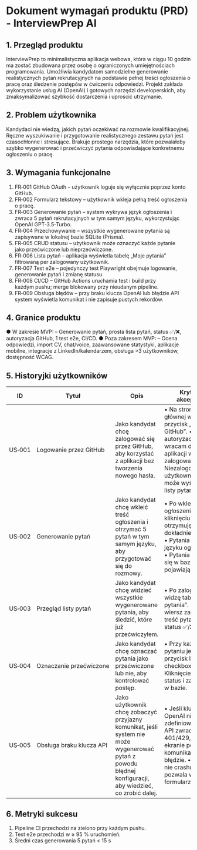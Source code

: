 # Dokument wymagań produktu (PRD) - InterviewPrep AI

## 1. Przegląd produktu

InterviewPrep to minimalistyczna aplikacja webowa, która w ciągu 10 godzin ma zostać zbudowana przez osobę o ograniczonych umiejętnościach programowania. Umożliwia kandydatom samodzielne generowanie realistycznych pytań rekrutacyjnych na podstawie pełnej treści ogłoszenia o pracę oraz śledzenie postępów w ćwiczeniu odpowiedzi. Projekt zakłada wykorzystanie usług AI (OpenAI) i gotowych narzędzi developerskich, aby zmaksymalizować szybkość dostarczenia i uprościć utrzymanie.

## 2. Problem użytkownika

Kandydaci nie wiedzą, jakich pytań oczekiwać na rozmowie kwalifikacyjnej. Ręczne wyszukiwanie i przygotowanie realistycznego zestawu pytań jest czasochłonne i stresujące. Brakuje prostego narzędzia, które pozwalałoby szybko wygenerować i przećwiczyć pytania odpowiadające konkretnemu ogłoszeniu o pracę.

## 3. Wymagania funkcjonalne

1. FR‑001 GitHub OAuth – użytkownik loguje się wyłącznie poprzez konto GitHub.
2. FR‑002 Formularz tekstowy – użytkownik wkleja pełną treść ogłoszenia o pracę.
3. FR‑003 Generowanie pytań – system wykrywa język ogłoszenia i zwraca 5 pytań rekrutacyjnych w tym samym języku, wykorzystując OpenAI GPT‑3.5‑Turbo.
4. FR‑004 Przechowywanie – wszystkie wygenerowane pytania są zapisywane w lokalnej bazie SQLite (Prisma).
5. FR‑005 CRUD statusu – użytkownik może oznaczyć każde pytanie jako przećwiczone lub nieprzećwiczone.
6. FR‑006 Lista pytań – aplikacja wyświetla tabelę „Moje pytania” filtrowaną per zalogowany użytkownik.
7. FR‑007 Test e2e – pojedynczy test Playwright obejmuje logowanie, generowanie pytań i zmianę statusu.
8. FR‑008 CI/CD – GitHub Actions uruchamia test i build przy każdym pushu; merge blokowany przy nieudanym pipeline.
9. FR‑009 Obsługa błędów – przy braku klucza OpenAI lub błędzie API system wyświetla komunikat i nie zapisuje pustych rekordów.

## 4. Granice produktu

● W zakresie MVP:
– Generowanie pytań, prosta lista pytań, status ✅/❌, autoryzacja GitHub, 1 test e2e, CI/CD.
● Poza zakresem MVP:
– Ocena odpowiedzi, import CV, chat/voice, zaawansowane statystyki, aplikacje mobilne, integracje z LinkedIn/kalendarzem, obsługa >3 użytkowników, dostępność WCAG.

## 5. Historyjki użytkowników

| ID     | Tytuł                    | Opis                                                                                                                                                     | Kryteria akceptacji                                                                                                                                                            |
| ------ | ------------------------ | -------------------------------------------------------------------------------------------------------------------------------------------------------- | ------------------------------------------------------------------------------------------------------------------------------------------------------------------------------ |
| US‑001 | Logowanie przez GitHub   | Jako kandydat chcę zalogować się przez GitHub, aby korzystać z aplikacji bez tworzenia nowego hasła.                                                     | • Na stronie głównej widzę przycisk „Zaloguj z GitHub”. • Po autoryzacji wracam do aplikacji w stanie zalogowanym. • Niezalogowany użytkownik nie może wyświetlić listy pytań. |
| US‑002 | Generowanie pytań        | Jako kandydat chcę wkleić treść ogłoszenia i otrzymać 5 pytań w tym samym języku, aby przygotować się do rozmowy.                                        | • Po wklejeniu ogłoszenia i kliknięciu „Generuj” otrzymuję dokładnie 5 pytań. • Pytania są w języku ogłoszenia. • Pytania zapisują się w bazie i pojawiają na liście.          |
| US‑003 | Przegląd listy pytań     | Jako kandydat chcę widzieć wszystkie wygenerowane pytania, aby śledzić, które już przećwiczyłem.                                                         | • Po zalogowaniu widzę tabelę „Moje pytania”. • Każdy wiersz zawiera treść pytania i status ✅/❌.                                                                               |
| US‑004 | Oznaczanie przećwiczone  | Jako kandydat chcę oznaczać pytania jako przećwiczone lub nie, aby kontrolować postęp.                                                                   | • Przy każdym pytaniu jest przycisk lub checkbox. • Kliknięcie zmienia status i zapisuje go w bazie.                                                                           |
| US‑005 | Obsługa braku klucza API | Jako użytkownik chcę zobaczyć przyjazny komunikat, jeśli system nie może wygenerować pytań z powodu błędnej konfiguracji, aby wiedzieć, co zrobić dalej. | • Jeśli klucz OpenAI nie jest zdefiniowany lub API zwraca błąd 401/429, na ekranie pojawia się komunikat o błędzie. • Aplikacja nie crashuje i pozwala wrócić do formularza.   |

## 6. Metryki sukcesu

1. Pipeline CI przechodzi na zielono przy każdym pushu.
2. Test e2e przechodzi w ≥ 95 % uruchomień.
3. Średni czas generowania 5 pytań < 15 s&#x20;
